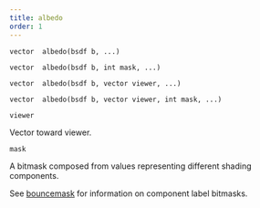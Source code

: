 ```yaml
---
title: albedo
order: 1
---
```

`vector  albedo(bsdf b, ...)`

`vector  albedo(bsdf b, int mask, ...)`

`vector  albedo(bsdf b, vector viewer, ...)`

`vector  albedo(bsdf b, vector viewer, int mask, ...)`

`viewer`

Vector toward viewer.

`mask`

A bitmask composed from values representing different shading components.

See [bouncemask](bouncemask.html) for information on component label bitmasks.
